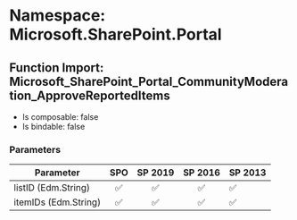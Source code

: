 # Namespace: Microsoft.SharePoint.Portal

## Function Import: Microsoft_SharePoint_Portal_CommunityModeration_ApproveReportedItems

- Is composable: false
- Is bindable: false

### Parameters

Parameter | SPO | SP 2019 | SP 2016 | SP 2013
----------|:---:|:-------:|:-------:|:-------
listID (Edm.String) | ✅ | ✅ | ✅ | ✅
itemIDs (Edm.String) | ✅ | ✅ | ✅ | ✅
